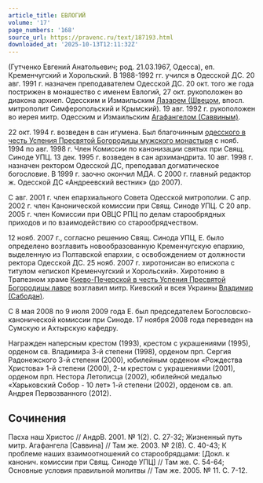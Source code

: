 ```yaml
---
article_title: ЕВЛОГИЙ
volume: '17'
page_numbers: '168'
source_url: https://pravenc.ru/text/187193.html
downloaded_at: '2025-10-13T12:11:32Z'
---
```


(Гутченко Евгений Анатольевич; род. 21.03.1967, Одесса), еп. Кременчугский и Хорольский. В 1988-1992 гг. учился в Одесской ДС. 20 авг. 1991 г. назначен преподавателем Одесской ДС. 20 окт. того же года пострижен в монашество с именем Евлогий, 27 окт. рукоположен во диакона архиеп. Одесским и Измаильским [Лазарем (Швецом](<https://pravenc.ru/text/Лазарем (Швецом.html>), впосл. митрополит Симферопольский и Крымский). 19 авг. 1992 г. рукоположен во иерея митр. Одесским и Измаильским [Агафангелом (Саввиным)](<https://pravenc.ru/text/Агафангелом (Саввиным).html>).

22 окт. 1994 г. возведен в сан игумена. Был благочинным [одесского в честь Успения Пресвятой Богородицы мужского монастыря](<https://pravenc.ru/text/одесский в честь Успения Пресвятой Богородицы мужской монастырь.html>) с нояб. 1994 по авг. 1998 г. Член Комиссии по канонизации святых при Свящ. Синоде УПЦ. 13 дек. 1995 г. возведен в сан архимандрита. 10 авг. 1998 г. назначен ректором Одесской ДС, преподавал догматическое богословие. В 1999 г. заочно окончил МДА. С 2000 г. главный редактор ж. Одесской ДС «Андреевский вестник» (до 2007).

С авг. 2001 г. член епархиального Совета Одесской митрополии. С апр. 2002 г. член Канонической комиссии при Свящ. Синоде УПЦ. С 20 апр. 2005 г. член Комиссии при ОВЦС РПЦ по делам старообрядных приходов и по взаимодействию со старообрядчеством.

12 нояб. 2007 г., согласно решению Свящ. Синода УПЦ, Е. было определено возглавить новообразованную Кременчугскую епархию, выделенную из Полтавской епархии, с освобождением от должности ректора Одесской ДС. 25 нояб. 2007 г. хиротонисан во епископа с титулом «епископ Кременчугский и Хорольский». Хиротонию в Трапезном храме [Киево-Печерской в честь Успения Пресвятой Богородицы лавре](<https://pravenc.ru/text/Киево-Печерской в честь Успения Пресвятой Богородицы лавре.html>) возглавил митр. Киевский и всея Украины [Владимир (Сабодан)](https://pravenc.ru/text/Владимир.html).

С 8 мая 2008 по 9 июля 2009 года Е. был председателем Богословско-канонической комиссии при Синоде. 17 ноября 2008 года переведен на Сумскую и Ахтырскую кафедру.

Награжден наперсным крестом (1993), крестом с украшениями (1995), орденом св. Владимира 3-й степени (1998), орденом прп. Сергия Радонежского 3-й степени (2000), юбилейным орденом «Рождества Христова» 1-й степени (2000), 2-м крестом с украшениями (2001), орденом прп. Нестора Летописца (2002), юбилейной медалью «Харьковский Собор - 10 лет» 1-й степени (2002), орденом св. ап. Андрея Первозванного (2012).

## Сочинения

Пасха наш Христос // АндрВ. 2001. № 1(2). С. 27-32; Жизненный путь митр. Агафангела [Саввина] // Там же. 2003. № 2(8). С. 40-43; К проблеме наших взаимоотношений со старообрядцами: [Докл. к канонич. комиссии при Свящ. Синоде УПЦ] // Там же. С. 54-64; Основные условия правильной молитвы // Там же. 2005. № 11. С. 7-12.
